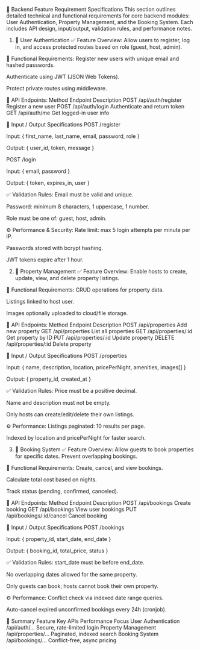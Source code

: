 📑 Backend Feature Requirement Specifications
This section outlines detailed technical and functional requirements for core backend modules: User Authentication, Property Management, and the Booking System. Each includes API design, input/output, validation rules, and performance notes.

1. 🔐 User Authentication
✅ Feature Overview:
Allow users to register, log in, and access protected routes based on role (guest, host, admin).

🧠 Functional Requirements:
Register new users with unique email and hashed passwords.

Authenticate using JWT (JSON Web Tokens).

Protect private routes using middleware.

🧾 API Endpoints:
Method	Endpoint	Description
POST	/api/auth/register	Register a new user
POST	/api/auth/login	Authenticate and return token
GET	/api/auth/me	Get logged-in user info

🔢 Input / Output Specifications
POST /register

Input: { first_name, last_name, email, password, role }

Output: { user_id, token, message }

POST /login

Input: { email, password }

Output: { token, expires_in, user }

✅ Validation Rules:
Email must be valid and unique.

Password: minimum 8 characters, 1 uppercase, 1 number.

Role must be one of: guest, host, admin.

⚙️ Performance & Security:
Rate limit: max 5 login attempts per minute per IP.

Passwords stored with bcrypt hashing.

JWT tokens expire after 1 hour.

2. 🏡 Property Management
✅ Feature Overview:
Enable hosts to create, update, view, and delete property listings.

🧠 Functional Requirements:
CRUD operations for property data.

Listings linked to host user.

Images optionally uploaded to cloud/file storage.

🧾 API Endpoints:
Method	Endpoint	Description
POST	/api/properties	Add new property
GET	/api/properties	List all properties
GET	/api/properties/:id	Get property by ID
PUT	/api/properties/:id	Update property
DELETE	/api/properties/:id	Delete property

🔢 Input / Output Specifications
POST /properties

Input: { name, description, location, pricePerNight, amenities, images[] }

Output: { property_id, created_at }

✅ Validation Rules:
Price must be a positive decimal.

Name and description must not be empty.

Only hosts can create/edit/delete their own listings.

⚙️ Performance:
Listings paginated: 10 results per page.

Indexed by location and pricePerNight for faster search.

3. 📆 Booking System
✅ Feature Overview:
Allow guests to book properties for specific dates. Prevent overlapping bookings.

🧠 Functional Requirements:
Create, cancel, and view bookings.

Calculate total cost based on nights.

Track status (pending, confirmed, canceled).

🧾 API Endpoints:
Method	Endpoint	Description
POST	/api/bookings	Create booking
GET	/api/bookings	View user bookings
PUT	/api/bookings/:id/cancel	Cancel booking

🔢 Input / Output Specifications
POST /bookings

Input: { property_id, start_date, end_date }

Output: { booking_id, total_price, status }

✅ Validation Rules:
start_date must be before end_date.

No overlapping dates allowed for the same property.

Only guests can book; hosts cannot book their own property.

⚙️ Performance:
Conflict check via indexed date range queries.

Auto-cancel expired unconfirmed bookings every 24h (cronjob).

📌 Summary
Feature	Key APIs	Performance Focus
User Authentication	/api/auth/...	Secure, rate-limited login
Property Management	/api/properties/...	Paginated, indexed search
Booking System	/api/bookings/...	Conflict-free, async pricing


